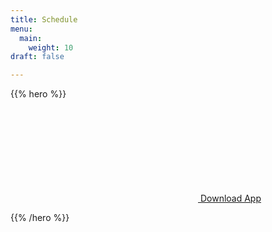 ```yaml
---
title: Schedule
menu:
  main:
    weight: 10
draft: false

---
```


{{% hero %}}

<p style="margin: 0 auto">
<a class="btn primary btn-lg" href="https://datasatoslo2025.sessionize.com" target="_blank">
    <svg class="icon icon-site"><use xlink:href="#site"></use></svg> Download App
</a>
</p>

{{% /hero %}}
                    
<p>
    <iframe frameborder="0" STYLE="width: 90%;height:3600px" SRCDOC="<BODY><script type='text/javascript' src='https://sessionize.com/api/v2/sdt9kicb/view/GridSmart'></script></BODY>"></iframe>
</p>


